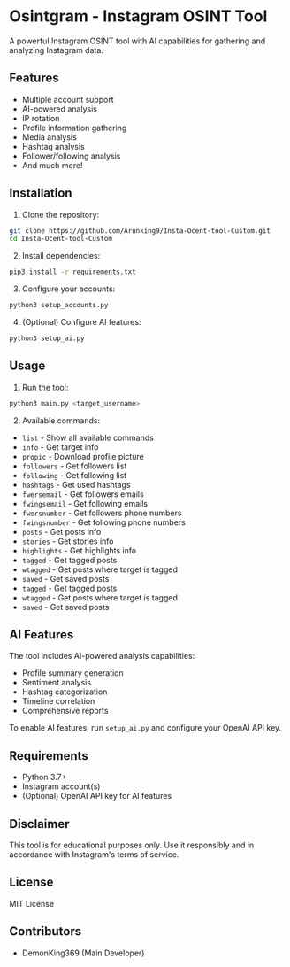 # Osintgram - Instagram OSINT Tool

A powerful Instagram OSINT tool with AI capabilities for gathering and analyzing Instagram data.

## Features

- Multiple account support
- AI-powered analysis
- IP rotation
- Profile information gathering
- Media analysis
- Hashtag analysis
- Follower/following analysis
- And much more!

## Installation

1. Clone the repository:
```bash
git clone https://github.com/Arunking9/Insta-Ocent-tool-Custom.git
cd Insta-Ocent-tool-Custom
```

2. Install dependencies:
```bash
pip3 install -r requirements.txt
```

3. Configure your accounts:
```bash
python3 setup_accounts.py
```

4. (Optional) Configure AI features:
```bash
python3 setup_ai.py
```

## Usage

1. Run the tool:
```bash
python3 main.py <target_username>
```

2. Available commands:
- `list` - Show all available commands
- `info` - Get target info
- `propic` - Download profile picture
- `followers` - Get followers list
- `following` - Get following list
- `hashtags` - Get used hashtags
- `fwersemail` - Get followers emails
- `fwingsemail` - Get following emails
- `fwersnumber` - Get followers phone numbers
- `fwingsnumber` - Get following phone numbers
- `posts` - Get posts info
- `stories` - Get stories info
- `highlights` - Get highlights info
- `tagged` - Get tagged posts
- `wtagged` - Get posts where target is tagged
- `saved` - Get saved posts
- `tagged` - Get tagged posts
- `wtagged` - Get posts where target is tagged
- `saved` - Get saved posts

## AI Features

The tool includes AI-powered analysis capabilities:
- Profile summary generation
- Sentiment analysis
- Hashtag categorization
- Timeline correlation
- Comprehensive reports

To enable AI features, run `setup_ai.py` and configure your OpenAI API key.

## Requirements

- Python 3.7+
- Instagram account(s)
- (Optional) OpenAI API key for AI features

## Disclaimer

This tool is for educational purposes only. Use it responsibly and in accordance with Instagram's terms of service.

## License

MIT License

## Contributors

- DemonKing369 (Main Developer)
